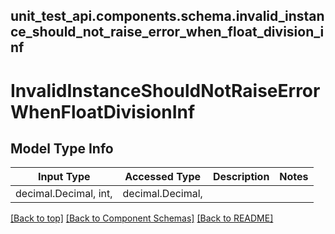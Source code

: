 <a name="top"></a>
## unit_test_api.components.schema.invalid_instance_should_not_raise_error_when_float_division_inf
# InvalidInstanceShouldNotRaiseErrorWhenFloatDivisionInf

## Model Type Info
Input Type | Accessed Type | Description | Notes
------------ | ------------- | ------------- | -------------
decimal.Decimal, int,  | decimal.Decimal,  |  |

[[Back to top]](#top) [[Back to Component Schemas]](../../../README.md#Component-Schemas) [[Back to README]](../../../README.md)
